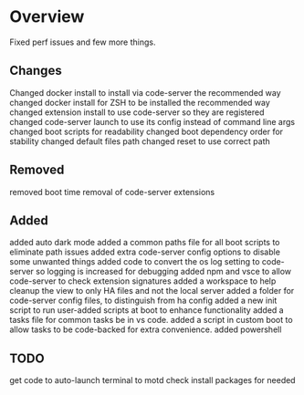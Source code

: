 # Overview

Fixed perf issues and few more things.

## Changes

Changed docker install to install via code-server the recommended way
changed docker install for ZSH to be installed the recommended way
changed extension install to use code-server so they are registered
changed code-server launch to use its config instead of command line args
changed boot scripts for readability
changed boot dependency order for stability
changed default files path
changed reset to use correct path

## Removed

removed boot time removal of code-server extensions

## Added

added auto dark mode
added a common paths file for all boot scripts to eliminate path issues
added extra code-server config options to disable some unwanted things
added code to convert the os log setting to code-server so logging is increased for debugging
added npm and vsce to allow code-server to check extension signatures
added a workspace to help cleanup the view to only HA files and not the local server
added a folder for code-server config files, to distinguish from ha config
added a new init script to run user-added scripts at boot to enhance functionality
added a tasks file for common tasks be in vs code.
added a script in custom boot to allow tasks to be code-backed for extra convenience.
added powershell

## TODO

get code to auto-launch terminal to motd
check install packages for needed